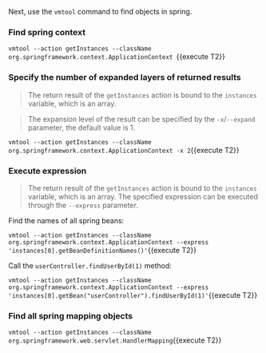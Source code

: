 Next, use the `vmtool` command to find objects in spring.

### Find spring context

`vmtool --action getInstances --className org.springframework.context.ApplicationContext `{{execute T2}}

### Specify the number of expanded layers of returned results

> The return result of the `getInstances` action is bound to the `instances` variable, which is an array.

> The expansion level of the result can be specified by the `-x`/`--expand` parameter, the default value is 1.

`vmtool --action getInstances --className org.springframework.context.ApplicationContext -x 2`{{execute T2}}

### Execute expression

> The return result of the `getInstances` action is bound to the `instances` variable, which is an array. The specified expression can be executed through the `--express` parameter.

Find the names of all spring beans:

`vmtool --action getInstances --className org.springframework.context.ApplicationContext --express 'instances[0].getBeanDefinitionNames()'`{{execute T2}}

Call the `userController.findUserById(1)` method:

`vmtool --action getInstances --className org.springframework.context.ApplicationContext --express 'instances[0].getBean("userController").findUserById(1)'`{{execute T2}}

### Find all spring mapping objects

`vmtool --action getInstances --className org.springframework.web.servlet.HandlerMapping`{{execute T2}}
